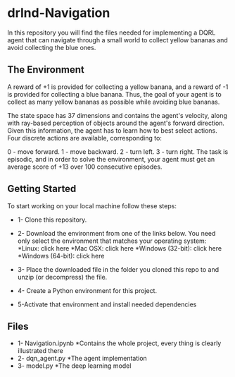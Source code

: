 # drlnd-Navigation
In this repository you will find the files needed for implementing a DQRL agent that can navigate through a small world to collect yellow bananas and avoid collecting the blue ones. 

## The Environment
A reward of +1 is provided for collecting a yellow banana, and a reward of -1 is provided for collecting a blue banana. Thus, the goal of your agent is to collect as many yellow bananas as possible while avoiding blue bananas.

The state space has 37 dimensions and contains the agent's velocity, along with ray-based perception of objects around the agent's forward direction. Given this information, the agent has to learn how to best select actions. Four discrete actions are available, corresponding to:

0 - move forward.
1 - move backward.
2 - turn left.
3 - turn right.
The task is episodic, and in order to solve the environment, your agent must get an average score of +13 over 100 consecutive episodes.

## Getting Started
To start working on your local machine follow these steps:
* 1- Clone this repository.
* 2- Download the environment from one of the links below. You need only select the environment that matches your operating system:
  *Linux: click here
  *Mac OSX: click here
  *Windows (32-bit): click here
  *Windows (64-bit): click here

* 3- Place the downloaded file in the folder you cloned this repo to and unzip (or decompress) the file.
* 4- Create a Python environment for this project. 
* 5-Activate that environment and install needed dependencies

  
## Files
* 1- Navigation.ipynb 
  *Contains the whole project, every thing is clearly illustrated there
* 2- dqn_agent.py
  *The agent implementation
* 3- model.py
  *The deep learning model
